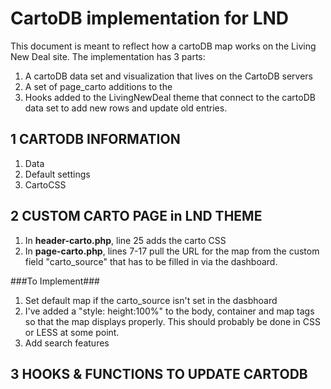 # CartoDB implementation for LND
This document is meant to reflect how a cartoDB map works on the Living New Deal site. The implementation has 3 parts:

1. A cartoDB data set and visualization that lives on the CartoDB servers
2. A set of page_carto additions to the 
3. Hooks added to the LivingNewDeal theme that connect to the cartoDB data set to add new rows and update old entries.


## 1 CARTODB INFORMATION

1. Data
2. Default settings
3. CartoCSS

## 2 CUSTOM CARTO PAGE in LND THEME
1. In **header-carto.php**, line 25 adds the carto CSS
2. In **page-carto.php**, lines 7-17 pull the URL for the map from the custom field "carto_source" that has to be filled in via the dashboard.

###To Implement###

1. Set default map if the carto_source isn't set in the dasbhoard
2. I've added a "style: height:100%" to the body, container and map tags so that the map displays properly. This should probably be done in CSS or LESS at some point.
3. Add search features


## 3 HOOKS & FUNCTIONS TO UPDATE CARTODB

